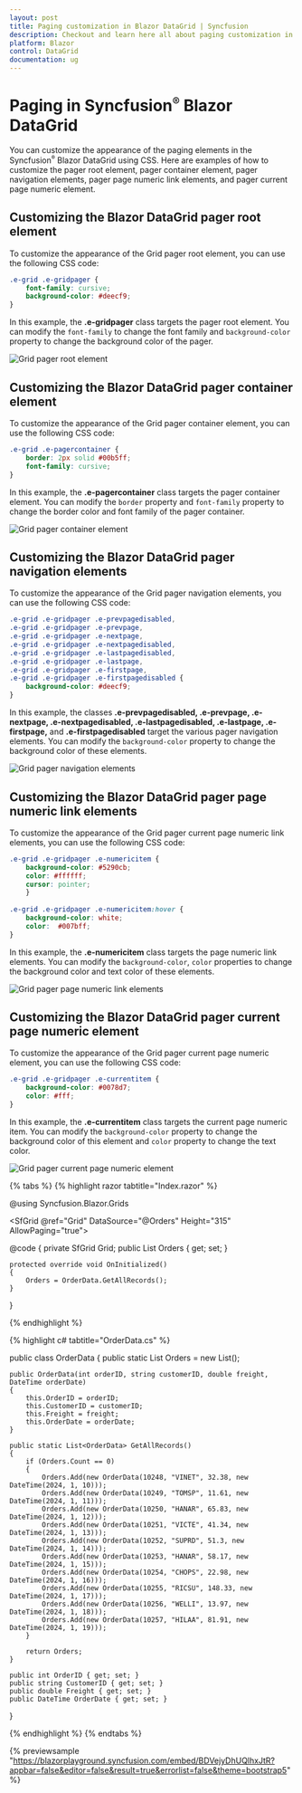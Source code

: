 ```yaml
---
layout: post
title: Paging customization in Blazor DataGrid | Syncfusion
description: Checkout and learn here all about paging customization in Syncfusion Blazor DataGrid component and more details.
platform: Blazor
control: DataGrid
documentation: ug
---
```


# Paging in Syncfusion<sup style="font-size:70%">&reg;</sup> Blazor DataGrid

You can customize the appearance of the paging elements in the Syncfusion<sup style="font-size:70%">&reg;</sup> Blazor DataGrid using CSS. Here are examples of how to customize the pager root element, pager container element, pager navigation elements, pager page numeric link elements, and pager current page numeric element.

## Customizing the Blazor DataGrid pager root element

To customize the appearance of the Grid pager root element, you can use the following CSS code:

```css
.e-grid .e-gridpager {
    font-family: cursive;
    background-color: #deecf9;
}
```
In this example, the **.e-gridpager** class targets the pager root element. You can modify the `font-family` to change the font family and `background-color` property to change the background color of the pager.

![Grid pager root element](../images/style-and-appearance/grid-pager-root-element.png)

## Customizing the Blazor DataGrid pager container element

To customize the appearance of the Grid pager container element, you can use the following CSS code:

```css
.e-grid .e-pagercontainer {
    border: 2px solid #00b5ff;
    font-family: cursive;
}
```

In this example, the **.e-pagercontainer** class targets the pager container element. You can modify the `border` property and `font-family` property to change the border color and font family of the pager container.

![Grid pager container element](../images/style-and-appearance/grid-pager-container-element.png)

## Customizing the Blazor DataGrid pager navigation elements

To customize the appearance of the Grid pager navigation elements, you can use the following CSS code:

```css
.e-grid .e-gridpager .e-prevpagedisabled,
.e-grid .e-gridpager .e-prevpage,
.e-grid .e-gridpager .e-nextpage,
.e-grid .e-gridpager .e-nextpagedisabled,
.e-grid .e-gridpager .e-lastpagedisabled,
.e-grid .e-gridpager .e-lastpage,
.e-grid .e-gridpager .e-firstpage,
.e-grid .e-gridpager .e-firstpagedisabled {
    background-color: #deecf9;
}
```

In this example, the classes **.e-prevpagedisabled, .e-prevpage, .e-nextpage, .e-nextpagedisabled, .e-lastpagedisabled, .e-lastpage, .e-firstpage,** and **.e-firstpagedisabled** target the various pager navigation elements. You can modify the `background-color` property to change the background color of these elements.

![Grid pager navigation elements](../images/style-and-appearance/grid-pager-navigation-element.png)

## Customizing the Blazor DataGrid pager page numeric link elements

To customize the appearance of the Grid pager current page numeric link elements, you can use the following CSS code:

```css
.e-grid .e-gridpager .e-numericitem {
    background-color: #5290cb;
    color: #ffffff;
    cursor: pointer;
    }
    
.e-grid .e-gridpager .e-numericitem:hover {
    background-color: white;
    color:  #007bff;
}
```

In this example, the **.e-numericitem** class targets the page numeric link elements. You can modify the `background-color`, `color` properties to change the background color and text color of these elements.

![Grid pager page numeric link elements](../images/style-and-appearance/pager-page-numeric-link-elements.png)

## Customizing the Blazor DataGrid pager current page numeric element

To customize the appearance of the Grid pager current page numeric element, you can use the following CSS code:

```css
.e-grid .e-gridpager .e-currentitem {
    background-color: #0078d7;
    color: #fff;
}
```

In this example, the **.e-currentitem** class targets the current page numeric item. You can modify the `background-color` property to change the background color of this element and `color` property to change the text color.

![Grid pager current page numeric element](../images/style-and-appearance/grid-pager-current-page-numeric-element.png)


{% tabs %}
{% highlight razor tabtitle="Index.razor" %}

@using Syncfusion.Blazor.Grids

<SfGrid @ref="Grid" DataSource="@Orders" Height="315" AllowPaging="true">
    <GridPageSettings PageSize="8"></GridPageSettings>
    <GridColumns>
        <GridColumn Field=@nameof(OrderData.OrderID) HeaderText="Order ID" TextAlign="Syncfusion.Blazor.Grids.TextAlign.Right" Width="140"></GridColumn>
        <GridColumn Field=@nameof(OrderData.CustomerID) HeaderText="Customer ID" Width="120"></GridColumn>
        <GridColumn Field=@nameof(OrderData.Freight) HeaderText="Freight" TextAlign="Syncfusion.Blazor.Grids.TextAlign.Right" Width="120"></GridColumn>
        <GridColumn Field=@nameof(OrderData.OrderDate) HeaderText="Order Date" Format="d" Width="100" TextAlign="Syncfusion.Blazor.Grids.TextAlign.Right"></GridColumn>
    </GridColumns>
</SfGrid>

<style>
    .e-grid .e-gridpager .e-currentitem {
        background-color: #0078d7;
        color: #fff;
    }
    .e-grid .e-gridpager .e-numericitem {
        background-color: #5290cb;
        color: #ffffff;
        cursor: pointer;
        }
        
    .e-grid .e-gridpager .e-numericitem:hover {
        background-color: white;
        color:  #007bff;
    }
    .e-grid .e-gridpager .e-prevpagedisabled,
    .e-grid .e-gridpager .e-prevpage,
    .e-grid .e-gridpager .e-nextpage,
    .e-grid .e-gridpager .e-nextpagedisabled,
    .e-grid .e-gridpager .e-lastpagedisabled,
    .e-grid .e-gridpager .e-lastpage,
    .e-grid .e-gridpager .e-firstpage,
    .e-grid .e-gridpager .e-firstpagedisabled {
        background-color: #deecf9;
    }
    .e-grid .e-pagercontainer {
        border: 2px solid #00b5ff;
        font-family: cursive;
    }
    .e-grid .e-gridpager {
        font-family: cursive;
        background-color: #deecf9;
    }
</style>

@code {
    private SfGrid<OrderData> Grid;
    public List<OrderData> Orders { get; set; }

    protected override void OnInitialized()
    {
        Orders = OrderData.GetAllRecords();
    }
}

{% endhighlight %}

{% highlight c# tabtitle="OrderData.cs" %}

public class OrderData
{
    public static List<OrderData> Orders = new List<OrderData>();

    public OrderData(int orderID, string customerID, double freight, DateTime orderDate)
    {
        this.OrderID = orderID;
        this.CustomerID = customerID;
        this.Freight = freight;
        this.OrderDate = orderDate;
    }

    public static List<OrderData> GetAllRecords()
    {
        if (Orders.Count == 0)
        {
            Orders.Add(new OrderData(10248, "VINET", 32.38, new DateTime(2024, 1, 10)));
            Orders.Add(new OrderData(10249, "TOMSP", 11.61, new DateTime(2024, 1, 11)));
            Orders.Add(new OrderData(10250, "HANAR", 65.83, new DateTime(2024, 1, 12)));
            Orders.Add(new OrderData(10251, "VICTE", 41.34, new DateTime(2024, 1, 13)));
            Orders.Add(new OrderData(10252, "SUPRD", 51.3, new DateTime(2024, 1, 14)));
            Orders.Add(new OrderData(10253, "HANAR", 58.17, new DateTime(2024, 1, 15)));
            Orders.Add(new OrderData(10254, "CHOPS", 22.98, new DateTime(2024, 1, 16)));
            Orders.Add(new OrderData(10255, "RICSU", 148.33, new DateTime(2024, 1, 17)));
            Orders.Add(new OrderData(10256, "WELLI", 13.97, new DateTime(2024, 1, 18)));
            Orders.Add(new OrderData(10257, "HILAA", 81.91, new DateTime(2024, 1, 19)));
        }

        return Orders;
    }

    public int OrderID { get; set; }
    public string CustomerID { get; set; }
    public double Freight { get; set; }
    public DateTime OrderDate { get; set; }
}

{% endhighlight %}
{% endtabs %}

{% previewsample "https://blazorplayground.syncfusion.com/embed/BDVejyDhUQlhxJtR?appbar=false&editor=false&result=true&errorlist=false&theme=bootstrap5" %}